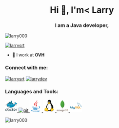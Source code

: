 <h1 align="center">Hi 👋, I'm< Larry</h1>
<h3 align="center">I am a Java developer,</h3>

<p align="left"> <img src="https://komarev.com/ghpvc/?username=larry000&label=Profile%20views&color=0e75b6&style=flat" alt="larry000" /> </p>

<p align="left"> <a href="https://twitter.com/larrysrt" target="blank"><img src="https://img.shields.io/twitter/follow/larrysrt?logo=twitter&style=for-the-badge" alt="larrysrt" /></a> </p>

- 🔭 I work at **OVH**

<h3 align="left">Connect with me:</h3>
<p align="left">
<a href="https://twitter.com/larrysrt" target="blank"><img align="center" src="https://raw.githubusercontent.com/rahuldkjain/github-profile-readme-generator/master/src/images/icons/Social/twitter.svg" alt="larrysrt" height="30" width="40" /></a>
<a href="https://discord.gg/larrydev" target="blank"><img align="center" src="https://raw.githubusercontent.com/rahuldkjain/github-profile-readme-generator/master/src/images/icons/Social/discord.svg" alt="larrydev" height="30" width="40" /></a>
</p>

<h3 align="left">Languages and Tools:</h3>
<p align="left"> <a href="https://www.docker.com/" target="_blank" rel="noreferrer"> <img src="https://raw.githubusercontent.com/devicons/devicon/master/icons/docker/docker-original-wordmark.svg" alt="docker" width="40" height="40"/> </a> <a href="https://git-scm.com/" target="_blank" rel="noreferrer"> <img src="https://www.vectorlogo.zone/logos/git-scm/git-scm-icon.svg" alt="git" width="40" height="40"/> </a> <a href="https://www.java.com" target="_blank" rel="noreferrer"> <img src="https://raw.githubusercontent.com/devicons/devicon/master/icons/java/java-original.svg" alt="java" width="40" height="40"/> </a> <a href="https://www.linux.org/" target="_blank" rel="noreferrer"> <img src="https://raw.githubusercontent.com/devicons/devicon/master/icons/linux/linux-original.svg" alt="linux" width="40" height="40"/> </a> <a href="https://www.mongodb.com/" target="_blank" rel="noreferrer"> <img src="https://raw.githubusercontent.com/devicons/devicon/master/icons/mongodb/mongodb-original-wordmark.svg" alt="mongodb" width="40" height="40"/> </a> <a href="https://www.mysql.com/" target="_blank" rel="noreferrer"> <img src="https://raw.githubusercontent.com/devicons/devicon/master/icons/mysql/mysql-original-wordmark.svg" alt="mysql" width="40" height="40"/> </a> </p>

<p><img align="center" src="https://github-readme-stats.vercel.app/api/top-langs?username=larry000&show_icons=true&locale=en&layout=compact" alt="larry000" /></p>
